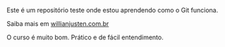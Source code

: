 
Este é um repositório teste onde estou aprendendo como o Git funciona.

Saiba mais em [willianjusten.com.br](http://willianjusten.com.br)

O curso é muito bom. Prático e de fácil entendimento. 
